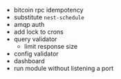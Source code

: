 - bitcoin rpc idempotency
- substitute `nest-schedule`
- amqp auth
- add lock to crons
- query validator
  - limit response size
- config validator
- dashboard
- run module without listening a port
